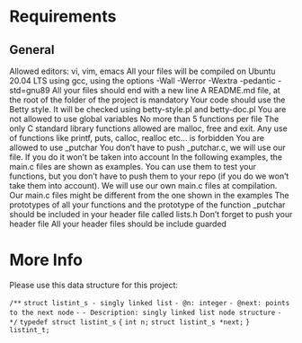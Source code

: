 # Requirements

## General

Allowed editors: vi, vim, emacs
All your files will be compiled on Ubuntu 20.04 LTS using gcc, using the options -Wall -Werror -Wextra -pedantic -std=gnu89
All your files should end with a new line
A README.md file, at the root of the folder of the project is mandatory
Your code should use the Betty style. It will be checked using betty-style.pl and betty-doc.pl
You are not allowed to use global variables
No more than 5 functions per file
The only C standard library functions allowed are malloc, free and exit. Any use of functions like printf, puts, calloc, realloc etc… is forbidden
You are allowed to use \_putchar
You don’t have to push \_putchar.c, we will use our file. If you do it won’t be taken into account
In the following examples, the main.c files are shown as examples. You can use them to test your functions, but you don’t have to push them to your repo (if you do we won’t take them into account). We will use our own main.c files at compilation. Our main.c files might be different from the one shown in the examples
The prototypes of all your functions and the prototype of the function \_putchar should be included in your header file called lists.h
Don’t forget to push your header file
All your header files should be include guarded

# More Info

Please use this data structure for this project:

`/**`
`struct listint_s - singly linked list`
`- @n: integer`
`- @next: points to the next node`
`-`
`- Description: singly linked list node structure`
`- */`
`typedef struct listint_s`
`{`
`int n;`
`struct listint_s *next;`
`} listint_t;`
